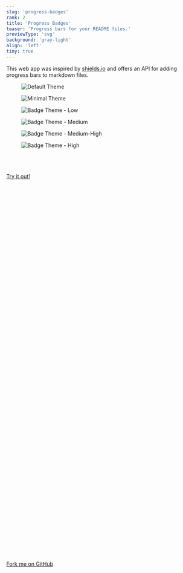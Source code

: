 ```yaml
---
slug: 'progress-badges'
rank: 2
title: 'Progress Badges'
teaser: 'Progress bars for your README files.'
previewType: 'svg'
background: 'gray-light'
align: 'left'
tiny: true
---
```


This web app was inspired by <a href="https://shields.io/">shields.io</a> and offers an API 
for adding progress bars to markdown files.

<figure class="stretch">
<img src="progress-badges/default.svg" alt="Default Theme"/>
</figure>

<figure class="stretch">
<img src="progress-badges/minimal.svg" alt="Minimal Theme"/>
</figure>

<section class="figrow">
<figure>
<img src="progress-badges/badge_low.svg" alt="Badge Theme - Low"/>
</figure>

<figure>
<img src="progress-badges/badge_medium.svg" alt="Badge Theme - Medium"/>
</figure>

<figure>
<img src="progress-badges/badge_medium_high.svg" alt="Badge Theme - Medium-High"/>
</figure>

<figure>
<img src="progress-badges/badge_high.svg" alt="Badge Theme - High"/>
</figure>
</section>

<br>
<br>
&nbsp;

<section class="meta-links">
    <a href="https://progressbadges.herokuapp.com/">
    Try it out!
    <svg viewBox="0 0 24 24" class="icon"><use xlink:href="icons/sprite.svg#arrow-right"/></svg>
    </a>
    <a href="https://github.com/LenaSchnedlitz/progress">
    <svg viewBox="0 0 24 24" class="icon"><use xlink:href="icons/sprite.svg#github"/></svg>
    Fork me on GitHub
    <svg viewBox="0 0 24 24" class="icon"><use xlink:href="icons/sprite.svg#arrow-right"/></svg>
    </a>
</section>
